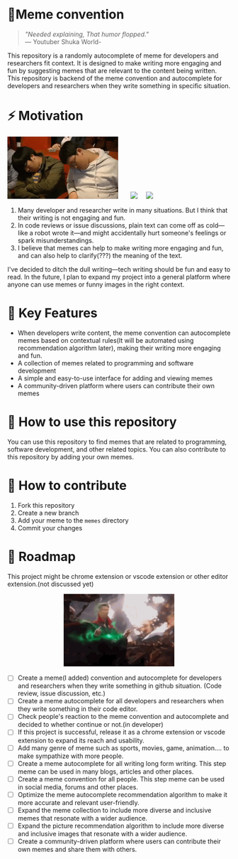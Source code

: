 
# 👾Meme convention

> _"Needed explaining, That humor flopped."_  
>  — Youtuber Shuka World-

This repository is a randomly autocomplete of meme for developers and researchers fit context.
It is designed to make writing more engaging and fun by suggesting memes that are relevant to the content being written.
This repository is backend of the meme convention and autocomplete for developers and researchers when they write something in specific situation.


# ⚡️ Motivation

<p float="left">
  <img src="resources/readme/sleep_clap.gif" width="250" />
  &nbsp; <!-- adds spacing -->
  &nbsp;&nbsp;&nbsp;
  <img src="https://github.com/user-attachments/assets/0c5074ef-d235-4a70-9292-9c33c3fb8dcc" width="180" />
  &nbsp;&nbsp;&nbsp;
  <img src="resources/readme/koojacheol_why.gif" width="280" />
</p>

1. Many developer and researcher write in many situations. But I think that their writing is not engaging and fun.
2. In code reviews or issue discussions, plain text can come off as cold—like a robot wrote it—and might accidentally hurt someone's feelings or spark misunderstandings.
3. I believe that memes can help to make writing more engaging and fun, and can also help to clarify(???) the meaning of the text.

I've decided to ditch the dull writing—tech writing should be fun and easy to read.
In the future, I plan to expand my project into a general platform where anyone can use memes or funny images in the right context.


# 🔑 Key Features
- When developers write content, the meme convention can autocomplete memes based on contextual rules(It will be automated using recommendation algorithm later), making their writing more engaging and fun.
- A collection of memes related to programming and software development
- A simple and easy-to-use interface for adding and viewing memes
- A community-driven platform where users can contribute their own memes

# 🤷 How to use this repository
You can use this repository to find memes that are related to programming, software development, and other related topics.
You can also contribute to this repository by adding your own memes.

# 🤾 How to contribute
1. Fork this repository
2. Create a new branch
3. Add your meme to the `memes` directory
4. Commit your changes

# 🚗 Roadmap
This project might be chrome extension or vscode extension or other editor extension.(not discussed yet)

<p align="center">
    <img src="resources/readme/dr_strange.gif" width="250">
</p>

- [ ] Create a meme(I added) convention and autocomplete for developers and researchers when they write something in github situation. (Code review, issue discussion, etc.)
- [ ] Create a meme autocomplete for all developers and researchers when they write something in their code editor.
- [ ] Check people's reaction to the meme convention and autocomplete and decided to whether continue or not.(in developer)
- [ ] If this project is successful, release it as a chrome extension or vscode extension to expand its reach and usability.
- [ ] Add many genre of meme such as sports, movies, game, animation.... to make sympathize with more people.
- [ ] Create a meme autocomplete for all writing long form writing. This step meme can be used in many blogs, articles and other places.
- [ ] Create a meme convention for all people. This step meme can be used in social media, forums and other places.
- [ ] Optimize the meme autocomplete recommendation algorithm to make it more accurate and relevant user-friendly.
- [ ] Expand the meme collection to include more diverse and inclusive memes that resonate with a wider audience.
- [ ] Expand the picture recommendation algorithm to include more diverse and inclusive images that resonate with a wider audience.
- [ ] Create a community-driven platform where users can contribute their own memes and share them with others.
